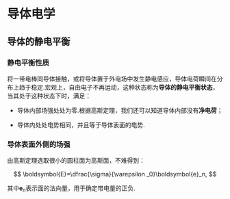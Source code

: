 # 导体电学

## 导体的静电平衡

### 静电平衡性质

将一带电棒同导体接触，或将导体置于外电场中发生静电感应，导体电荷瞬间在分布上趋于稳定.宏观上，自由电子不再运动，这种状态称为**导体的静电平衡状态**，当其处于这种状态下时，满足：

+ 导体内部场强处处为零.根据高斯定理，我们还可以知道导体内部没有**净电荷**；

+ 导体内处处电势相同，并且等于导体表面的电势.

### 导体表面外侧的场强

由高斯定理选取很小的圆柱面为高斯面，不难得到：

$$
\boldsymbol{E}=\dfrac{\sigma}{\varepsilon _0}\boldsymbol{e}_n,
$$

其中$\boldsymbol{e}_n$表示面的法向量，用于确定带电量的正负.